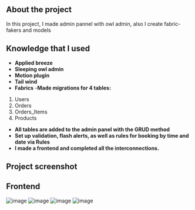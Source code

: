 ## About the project
In this project, I made admin pannel with owl admin, also I create fabric-fakers and models


## Knowledge that I used

- **Applied breeze**
- **Sleeping owl admin**
- **Motion plugin**
- **Tail wind**
- **Fabrics**
-**Made migrations for 4 tables:**
1. Users
2. Orders
3. Orders_Items
4. Products

- **All tables are added to the admin panel with the GRUD method**
- **Set up validation, flash alerts, as well as rules for booking by time and date via Rules**
- **I made a frontend and completed all the interconnections.**

## Project screenshot
## Frontend
![image](https://user-images.githubusercontent.com/67556607/198347949-9d247f29-b337-469d-943c-830360297eca.png)
![image](https://user-images.githubusercontent.com/67556607/198002805-6b1e13a5-4f69-4736-a20c-e34b12655c49.png)
![image](https://user-images.githubusercontent.com/67556607/198002854-a77e7f52-7ce1-4846-a1cc-f0307b9591ab.png)
![image](https://user-images.githubusercontent.com/67556607/198003054-ccbbfe9f-1c94-4cfc-b501-3b246bffdce8.png)



